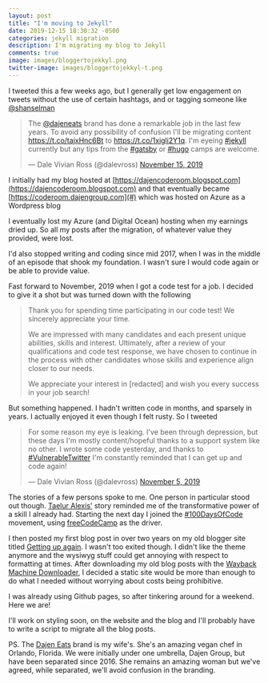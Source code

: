 ```yaml
---
layout: post
title: "I'm moving to Jekyll"
date: 2019-12-15 18:30:32 -0500
categories: jekyll migration
description: I'm migrating my blog to Jekyll
comments: true
image: images/bloggertojekkyl.png
twitter-image: images/bloggertojekkyl-t.png
---
```


I tweeted this a few weeks ago, but I generally get low engagement on tweets without the use of certain hashtags, and or tagging someone like <a href="https://twitter.com/shanselman">@shanselman</a>

<blockquote class="twitter-tweet"><p lang="en" dir="ltr">The <a href="https://twitter.com/DaJenEats?ref_src=twsrc%5Etfw">@dajeneats</a> brand has done a remarkable job in the last few years. To avoid any possibility of confusion I&#39;ll be migrating content <a href="https://t.co/tajxHnc6Bt">https://t.co/tajxHnc6Bt</a> to <a href="https://t.co/1xigli2Y1q">https://t.co/1xigli2Y1q</a>. I&#39;m eyeing <a href="https://twitter.com/hashtag/jekyll?src=hash&amp;ref_src=twsrc%5Etfw">#jekyll</a> currently but any tips from the <a href="https://twitter.com/hashtag/gatsby?src=hash&amp;ref_src=twsrc%5Etfw">#gatsby</a> or <a href="https://twitter.com/hashtag/hugo?src=hash&amp;ref_src=twsrc%5Etfw">#hugo</a> camps are welcome.</p>&mdash; Dale Vivian Ross (@dalevross) <a href="https://twitter.com/dalevross/status/1195373074889216000?ref_src=twsrc%5Etfw">November 15, 2019</a></blockquote>

I initially had my blog hosted at [https://dajencoderoom.blogspot.com](https://dajencoderoom.blogspot.com) and that eventually became [https://coderoom.dajengroup.com](#) which was hosted on Azure as a Wordpress blog

I eventually lost my Azure (and Digital Ocean) hosting when my earnings dried up. So all my posts after the migration, of whatever value they provided, were lost.

I'd also stopped writing and coding since mid 2017, when I was in the middle of an episode that shook my foundation. I wasn't sure I would code again or be able to provide value.

Fast forward to November, 2019 when I got a code test for a job. I decided to give it a shot but was turned down with the following

> Thank you for spending time participating in our code test! We sincerely appreciate your time.
>
> We are impressed with many candidates and each present unique abilities, skills and interest. Ultimately, after a review of your qualifications and code test response, we have chosen to continue in the process with other candidates whose skills and experience align closer to our needs.
>
> We appreciate your interest in [redacted] and wish you every success in your job search!

But something happened. I hadn't written code in months, and sparsely in years. I actually enjoyed it even though I felt rusty. So I tweeted

<blockquote class="twitter-tweet"><p lang="en" dir="ltr">For some reason my eye is leaking. I&#39;ve been through depression, but these days I&#39;m mostly content/hopeful thanks to a support system like no other. I wrote some code yesterday, and thanks to <a href="https://twitter.com/hashtag/VulnerableTwitter?src=hash&amp;ref_src=twsrc%5Etfw">#VulnerableTwitter</a> I&#39;m constantly reminded that I can get up and code again!</p>&mdash; Dale Vivian Ross (@dalevross) <a href="https://twitter.com/dalevross/status/1191797693322014721?ref_src=twsrc%5Etfw">November 5, 2019</a></blockquote> <script async src="https://platform.twitter.com/widgets.js" charset="utf-8"></script>

The stories of a few persons spoke to me. One person in particular stood out though. [Taelur Alexis&#39;][taelur] story reminded me of the transformative power of a skill I already had. Starting the next day I joined the [#100DaysOfCode][100doc] movement, using [freeCodeCamp][fcc] as the driver.

I then posted my first blog post in over two years on my old blogger site
titled [Getting up again][gua]. I wasn't too exited though. I didn't like the theme anymore and the wysiwyg stuff could get annoying with respect to formatting at times.
After downloading my old blog posts with the [Wayback Machine Downloader][wmd], I decided a static site would be more than enough to do what I needed without worrying about costs being prohibitive.

I was already using Github pages, so after tinkering around for a weekend. Here we are!

I'll work on styling soon, on the website and the blog and I'll probably have to write a script to migrate all the blog posts.

PS. The [Dajen Eats][dajen-eats] brand is my wife's. She's an amazing vegan chef in Orlando, Florida. We were initially under one umbrella, Dajen Group, but have been separated since 2016. She remains an amazing woman but we've agreed, while separated, we'll avoid confusion in the branding.

[taelur]: https://twitter.com/TaelurAlexis
[fcc]: https://freecodecamp.org
[100doc]: https://www.100daysofcode.com/
[gua]: https://blog.dalevross.com/2019/11/getting-up-again.html
[wmd]: https://github.com/hartator/wayback-machine-downloader
[dajen-eats]: http://dajeneats.com/
